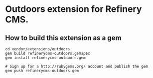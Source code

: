 # Outdoors extension for Refinery CMS.

## How to build this extension as a gem

    cd vendor/extensions/outdoors
    gem build refinerycms-outdoors.gemspec
    gem install refinerycms-outdoors.gem

    # Sign up for a http://rubygems.org/ account and publish the gem
    gem push refinerycms-outdoors.gem